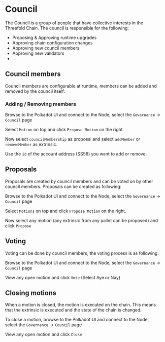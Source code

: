 # Council

The Council is a group of people that have collective interests in the Threefold Chain. The council is responsible for the following:

- Proposing & Approving runtime upgrades
- Approving chain configuration changes
- Approving new council members
- Approving new validators
- ..

## Council members

Council members are configurable at runtime, members can be added and removed by the council itself.

### Adding / Removing members

Browse to the Polkadot UI and connect to the Node, select the `Governance` -> `Council` page

Select `Motion` on top and click `Propose Motion` on the right.

Now select `councilMembership` as proposal and select `addMember` or `removeMember` as extrinsic.

Use the `id` of the account address (SS58) you want to add or remove.

## Proposals

Proposals are created by council members and can be voted on by other council members. Proposals can be created as following:

Browse to the Polkadot UI and connect to the Node, select the `Governance` -> `Council` page 

Select `Motions` on top and click `Propose Motion` on the right.

Now select any motion (any extrinsic from any pallet can be proposed) and click `Propose`

## Voting

Voting can be done by council members, the voting process is as following:

Browse to the Polkadot UI and connect to the Node, select the `Governance` -> `Council` page

View any open motion and click `Vote` (Select Aye or Nay)

## Closing motions

When a motion is closed, the motion is executed on the chain. This means that the extrinsic is executed and the state of the chain is changed.

To close a motion, browse to the Polkadot UI and connect to the Node, select the `Governance` -> `Council` page

View any open motion and click `Close`